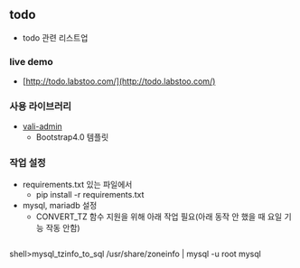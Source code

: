 
## todo 
* todo 관련 리스트업

### live demo
 * [http://todo.labstoo.com/](http://todo.labstoo.com/)


### 사용 라이브러리
* [vali-admin](https://github.com/pratikborsadiya/vali-admin)
  * Bootstrap4.0 템플릿

  
 ### 작업 설정
* requirements.txt 있는 파일에서 
  * pip install -r requirements.txt
* mysql, mariadb 설정
  * CONVERT_TZ 함수 지원을 위해 아래 작업 필요(아래 동작 안 했을 때 요일 기능 작동 안함) <br/>
  ```xml 
shell>mysql_tzinfo_to_sql /usr/share/zoneinfo | mysql -u root mysql
  ```
 